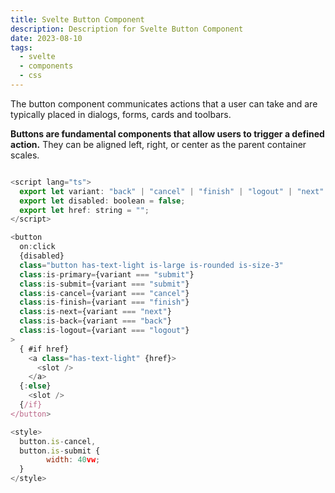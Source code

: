 ```yaml
---
title: Svelte Button Component
description: Description for Svelte Button Component
date: 2023-08-10
tags:
  - svelte
  - components
  - css
---
```

The button component communicates actions that a user can take and are typically placed in dialogs, forms, cards and toolbars.

**Buttons are fundamental components that allow users to trigger a defined action.** They can be aligned left, right, or center as the parent container scales.

``` js

<script lang="ts">
  export let variant: "back" | "cancel" | "finish" | "logout" | "next" | "submit" = "next";
  export let disabled: boolean = false;
  export let href: string = "";
</script>

<button
  on:click
  {disabled}
  class="button has-text-light is-large is-rounded is-size-3"
  class:is-primary={variant === "submit"}
  class:is-submit={variant === "submit"}
  class:is-cancel={variant === "cancel"}
  class:is-finish={variant === "finish"}
  class:is-next={variant === "next"}
  class:is-back={variant === "back"}
  class:is-logout={variant === "logout"}
>
  { #if href}
    <a class="has-text-light" {href}>
      <slot />
    </a>
  {:else}
    <slot />
  {/if}
</button>

<style>
  button.is-cancel,
  button.is-submit {
		width: 40vw;
  }
</style>

```